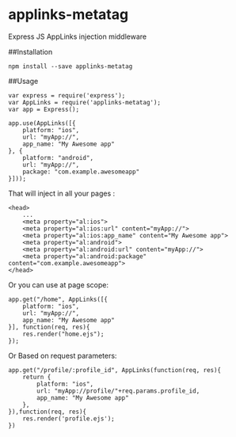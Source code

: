 applinks-metatag
================

Express JS AppLinks injection middleware


##Installation
	
	npm install --save applinks-metatag
	
##Usage

	var express = require('express');
	var AppLinks = require('applinks-metatag');
	var app = Express();
	
	app.use(AppLinks([{
  		platform: "ios",
  		url: "myApp://",
  		app_name: "My Awesome app"
	}, {
  		platform: "android",
  		url: "myApp://",
  		package: "com.example.awesomeapp"
	}]));
	
	
That will inject in all your pages :
		
	<head>
		...
		<meta property="al:ios">
		<meta property="al:ios:url" content="myApp://">
		<meta property="al:ios:app_name" content="My Awesome app">
		<meta property="al:android">
		<meta property="al:android:url" content="myApp://">
		<meta property="al:android:package" content="com.example.awesomeapp">
	</head>
	
	
Or you can use at page scope:

	app.get("/home", AppLinks([{
  		platform: "ios",
  		url: "myApp://",
  		app_name: "My Awesome app"
	}], function(req, res){
		res.render("home.ejs");
	});
	
Or Based on request parameters:

	app.get("/profile/:profile_id", AppLinks(function(req, res){
		return {
  			platform: "ios",
  			url: "myApp://profile/"+req.params.profile_id,
  			app_name: "My Awesome app"
		},
	}),function(req, res){
		res.render('profile.ejs');
	})
